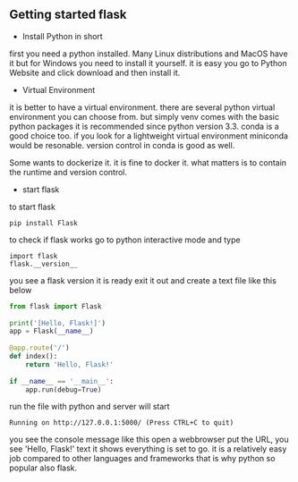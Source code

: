 Getting started flask
----

- Install Python in short

first you need a python installed. 
Many Linux distributions and MacOS have it but for Windows you need to install it yourself.
it is easy you go to Python Website and click download and then install it.

- Virtual Environment

it is better to have a virtual environment. there are several python virtual environment you can choose from. 
but simply venv comes with the basic python packages it is recommended since python version 3.3.
conda is a good choice too. if you look for a lightweight virtual environment miniconda would be resonable.
version control in conda is good as well.

Some wants to dockerize it. it is fine to docker it. 
what matters is to contain the runtime and version control.

- start flask

to start flask

```
pip install Flask
```

to check if flask works go to python interactive mode and type

```
import flask
flask.__version__
```

you see a flask version it is ready
exit it out and create a text file like this below

```python
from flask import Flask
 
print('[Hello, Flask!]')
app = Flask(__name__)
 
@app.route('/')
def index():
    return 'Hello, Flask!'
 
if __name__ == '__main__':
    app.run(debug=True)
```

run the file with python and server will start

```
Running on http://127.0.0.1:5000/ (Press CTRL+C to quit)
```

you see the console message like this
open a webbrowser put the URL, you see 'Hello, Flask!' text
it shows everything is set to go.
it is a relatively easy job compared to other languages and frameworks
that is why python so popular also flask.


